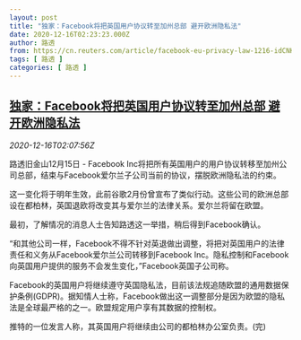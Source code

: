 ```yaml
---
layout: post
title: "独家：Facebook将把英国用户协议转至加州总部 避开欧洲隐私法"
date: 2020-12-16T02:23:23.000Z
author: 路透
from: https://cn.reuters.com/article/facebook-eu-privacy-law-1216-idCNKBS28Q07Y
tags: [ 路透 ]
categories: [ 路透 ]
---
```

<!--1608085403000-->
[独家：Facebook将把英国用户协议转至加州总部 避开欧洲隐私法](https://cn.reuters.com/article/facebook-eu-privacy-law-1216-idCNKBS28Q07Y)
------

<div>
<div><i>2020-12-16T02:07:56Z</i></div><p>路透旧金山12月15日 - Facebook Inc将把所有英国用户的用户协议转移至加州公司总部，结束与Facebook爱尔兰子公司当前的协议，摆脱欧洲隐私法的约束。</p><p>这一变化将于明年生效，此前谷歌2月份曾宣布了类似行动。这些公司的欧洲总部设在都柏林，英国退欧将改变其与爱尔兰的法律关系。爱尔兰将留在欧盟。</p><p>最初，了解情况的消息人士告知路透这一举措，稍后得到Facebook确认。</p><p>“和其他公司一样，Facebook不得不针对英退做出调整，将把对英国用户的法律责任和义务从Facebook爱尔兰公司转移到Facebook Inc。隐私控制和Facebook向英国用户提供的服务不会发生变化，”Facebook英国子公司称。</p><p>Facebook的英国用户将继续遵守英国隐私法，目前该法规追随欧盟的通用数据保护条例(GDPR)。据知情人士称，Facebook做出这一调整部分是因为欧盟的隐私法是全球最严格的之一。欧盟规定用户享有其数据的控制权。</p><p>推特的一位发言人称，其英国用户将继续由公司的都柏林办公室负责。(完)</p>
</div>
